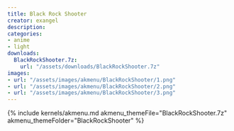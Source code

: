 ```yaml
---
title: Black Rock Shooter
creator: exangel
description: 
categories:
- anime
- light
downloads:
  BlackRockShooter.7z:
    url: "/assets/downloads/BlackRockShooter.7z"
images:
- url: "/assets/images/akmenu/BlackRockShooter/1.png"
- url: "/assets/images/akmenu/BlackRockShooter/2.png"
- url: "/assets/images/akmenu/BlackRockShooter/3.png"
---
```


{% include kernels/akmenu.md akmenu_themeFile="BlackRockShooter.7z" akmenu_themeFolder="BlackRockShooter" %}
